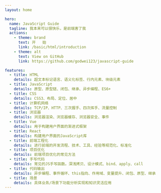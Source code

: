 ```yaml
---
layout: home

hero:
  name: JavaScript Guide
  tagline: 我本来可以很快乐，是前端害了我
  actions:
    - theme: brand
      text: 开   始
      link: /basic/html/introduction
    - theme: alt
      text: View on GitHub
      link: https://github.com/godwei123/javascript-guide

features:
  - title: HTML
    details: 超文本标记语言、语义化标签、行内元素、块级元素
  - title: JavaScript
    details: 原型、原型链、闭包、继承、异步编程、ES6+
  - title: CSS
    details: CSS3、布局、定位、居中
  - title: 计算机网络
    details: TCP/IP、HTTP、三次握手、四次挥手、流量控制
  - title: 浏览器
    details: 浏览器渲染、浏览器缓存、浏览器安全、事件
  - title: Vue
    details: 用于构建用户界面的渐进式框架
  - title: React
    details: 构建用户界面的JavaScript库
  - title: 前端工程化
    details: 进行前端的开发流程、技术、工具、经验等规范化、标准化
  - title: 项目优化
    details: 前端项目优化的常见方法
  - title: 手写代码
    details: 常见的JS手写函数。深浅拷贝、设计模式、bind、apply、call
  - title: 代码输出
    details: 异步编程、事件循环、this指向、作用域、变量提升、闭包、原型、继承
  - title: 场景
    details: 具体业务/场景下功能分析实现和知识灵活应用
---
```


